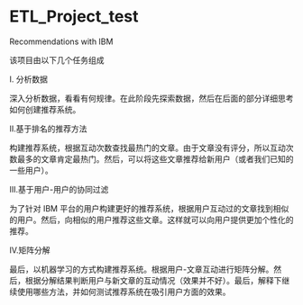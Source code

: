 # ETL_Project_test
Recommendations with IBM

该项目由以下几个任务组成

I. 分析数据

深入分析数据，看看有何规律。在此阶段先探索数据，然后在后面的部分详细思考如何创建推荐系统。

II.基于排名的推荐方法

构建推荐系统，根据互动次数查找最热门的文章。由于文章没有评分，所以互动次数最多的文章肯定最热门。然后，可以将这些文章推荐给新用户（或者我们已知的一些用户）。

III.基于用户-用户的协同过滤

为了针对 IBM 平台的用户构建更好的推荐系统，根据用户互动过的文章找到相似的用户。然后，向相似的用户推荐这些文章。这样就可以向用户提供更加个性化的推荐。

IV.矩阵分解

最后，以机器学习的方式构建推荐系统。根据用户-文章互动进行矩阵分解。然后，根据分解结果判断用户与新文章的互动情况（效果并不好）。最后，解释下继续使用哪些方法，并如何测试推荐系统在吸引用户方面的效果。
